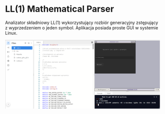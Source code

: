 # LL(1) Mathematical Parser 

Analizator składniowy LL(1) wykorzystujący rozbiór generacyjny zstępujący z wyprzedzeniem o jeden symbol.
Aplikacja posiada proste GUI w systemie Linux.

![Alt text](screen.png?raw=true "Title")<br />